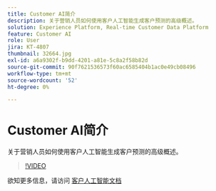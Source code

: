 ```yaml
---
title: Customer AI简介
description: 关于营销人员如何使用客户人工智能生成客户预测的高级概述。
solution: Experience Platform, Real-time Customer Data Platform
feature: Customer AI
role: User
jira: KT-4807
thumbnail: 32664.jpg
exl-id: a6a9302f-b9dd-4201-a81e-5c8a2f58b82d
source-git-commit: 90f7621536573f60ac6585404b1ac0e49cb08496
workflow-type: tm+mt
source-wordcount: '52'
ht-degree: 0%

---
```


# Customer AI简介

关于营销人员如何使用客户人工智能生成客户预测的高级概述。

>[!VIDEO](https://video.tv.adobe.com/v/32664?quality=12&learn=on)

欲知更多信息，请访问 [客户人工智能文档](https://experienceleague.adobe.com/docs/experience-platform/intelligent-services/customer-ai/overview.html)
